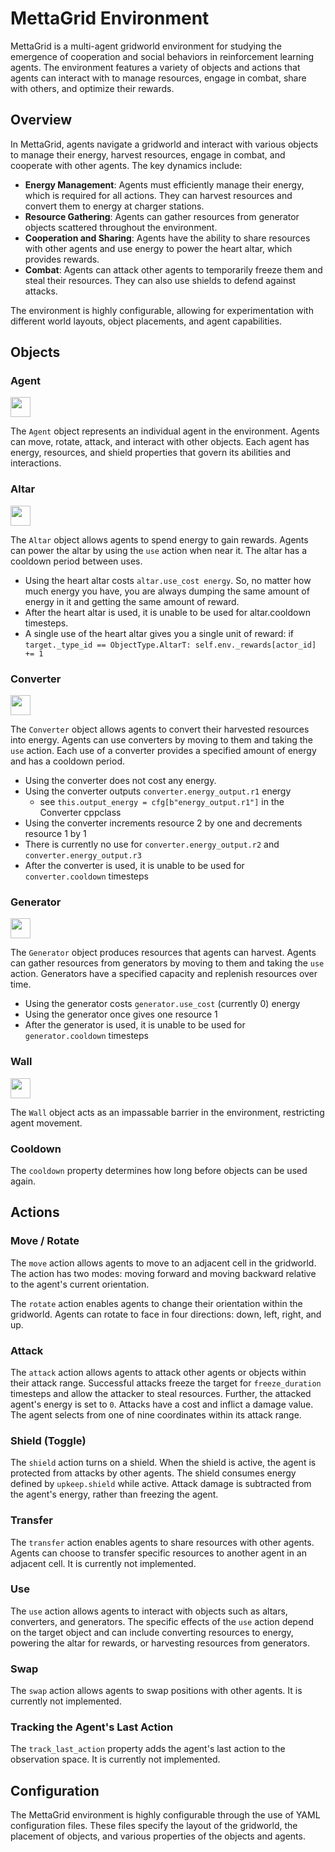 # MettaGrid Environment

MettaGrid is a multi-agent gridworld environment for studying the emergence of cooperation and social behaviors in reinforcement learning agents. The environment features a variety of objects and actions that agents can interact with to manage resources, engage in combat, share with others, and optimize their rewards.

## Overview

In MettaGrid, agents navigate a gridworld and interact with various objects to manage their energy, harvest resources, engage in combat, and cooperate with other agents. The key dynamics include:

- **Energy Management**: Agents must efficiently manage their energy, which is required for all actions. They can harvest resources and convert them to energy at charger stations.
- **Resource Gathering**: Agents can gather resources from generator objects scattered throughout the environment.
- **Cooperation and Sharing**: Agents have the ability to share resources with other agents and use energy to power the heart altar, which provides rewards.
- **Combat**: Agents can attack other agents to temporarily freeze them and steal their resources. They can also use shields to defend against attacks.

The environment is highly configurable, allowing for experimentation with different world layouts, object placements, and agent capabilities.

## Objects

### Agent

<img src="https://github.com/daveey/Griddly/blob/develop/resources/images/oryx/oryx_tiny_galaxy/tg_sliced/tg_monsters/tg_monsters_astronaut_u1.png?raw=true" width="32"/>

The `Agent` object represents an individual agent in the environment. Agents can move, rotate, attack, and interact with other objects. Each agent has energy, resources, and shield properties that govern its abilities and interactions.

### Altar

<img src="https://github.com/daveey/Griddly/blob/develop/resources/images/oryx/oryx_tiny_galaxy/tg_sliced/tg_items/tg_items_heart_full.png?raw=true" width="32"/>

The `Altar` object allows agents to spend energy to gain rewards. Agents can power the altar by using the `use` action when near it. The altar has a cooldown period between uses.

- Using the heart altar costs `altar.use_cost energy`. So, no matter how much energy you have, you are always dumping the same amount of energy in it and getting the same amount of reward. 
- After the heart altar is used, it is unable to be used for altar.cooldown timesteps. 
- A single use of the heart altar gives you a single unit of reward:
        if `target._type_id == ObjectType.AltarT:
            self.env._rewards[actor_id] += 1` 
    

### Converter

<img src="https://github.com/daveey/Griddly/blob/develop/resources/images/oryx/oryx_tiny_galaxy/tg_sliced/tg_items/tg_items_pda_A.png?raw=true" width="32"/>

The `Converter` object allows agents to convert their harvested resources into energy. Agents can use converters by moving to them and taking the `use` action. Each use of a converter provides a specified amount of energy and has a cooldown period.

- Using the converter does not cost any energy. 
- Using the converter outputs `converter.energy_output.r1`  energy 
    - see `this.output_energy = cfg[b"energy_output.r1"]` in the Converter cppclass
- Using the converter increments resource 2 by one and decrements resource 1 by 1
- There is currently no use for `converter.energy_output.r2` and `converter.energy_output.r3`
- After the converter is used, it is unable to be used for `converter.cooldown` timesteps 

### Generator

<img src="https://github.com/daveey/Griddly/blob/develop/resources/images/oryx/oryx_fantasy/ore-0.png?raw=true" width="32"/>

The `Generator` object produces resources that agents can harvest. Agents can gather resources from generators by moving to them and taking the `use` action. Generators have a specified capacity and replenish resources over time.

- Using the generator costs `generator.use_cost` (currently 0) energy
- Using the generator once gives one resource 1
- After the generator is used, it is unable to be used for `generator.cooldown` timesteps 

### Wall

<img src="https://github.com/daveey/Griddly/blob/develop/resources/images/oryx/oryx_fantasy/wall2-0.png?raw=true" width="32"/>

The `Wall` object acts as an impassable barrier in the environment, restricting agent movement.

### Cooldown

The `cooldown` property determines how long before objects can be used again.

## Actions

### Move / Rotate

The `move` action allows agents to move to an adjacent cell in the gridworld. The action has two modes: moving forward and moving backward relative to the agent's current orientation.

The `rotate` action enables agents to change their orientation within the gridworld. Agents can rotate to face in four directions: down, left, right, and up.

### Attack

The `attack` action allows agents to attack other agents or objects within their attack range. Successful attacks freeze the target for `freeze_duration` timesteps and allow the attacker to steal resources. Further, the attacked agent's energy is set to `0`. Attacks have a cost and inflict a damage value. The agent selects from one of nine coordinates within its attack range.

### Shield (Toggle)

The `shield` action turns on a shield. When the shield is active, the agent is protected from attacks by other agents. The shield consumes energy defined by `upkeep.shield` while active. Attack damage is subtracted from the agent's energy, rather than freezing the agent.

### Transfer

The `transfer` action enables agents to share resources with other agents. Agents can choose to transfer specific resources to another agent in an adjacent cell. It is currently not implemented.

### Use

The `use` action allows agents to interact with objects such as altars, converters, and generators. The specific effects of the `use` action depend on the target object and can include converting resources to energy, powering the altar for rewards, or harvesting resources from generators.

### Swap
The `swap` action allows agents to swap positions with other agents. It is currently not implemented.

### Tracking the Agent's Last Action
The `track_last_action` property adds the agent's last action to the observation space. It is currently not implemented.

## Configuration

The MettaGrid environment is highly configurable through the use of YAML configuration files. These files specify the layout of the gridworld, the placement of objects, and various properties of the objects and agents.
